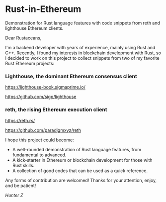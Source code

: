 # Rust-in-Ethereum
Demonstration for Rust language features with code snippets from reth and lighthouse Ethereum clients.

Dear Rustaceans,

I'm a backend developer with years of experience, mainly using Rust and C++. Recently, I found my interests in blockchain development with Rust, so I decided to work on this project to collect snippets from two of my favorite Rust Ethereum projects:

### Lighthouse, the dominant Ethereum consensus client

https://lighthouse-book.sigmaprime.io/

https://github.com/sigp/lighthouse

### reth, the rising Ethereum execution client

https://reth.rs/

https://github.com/paradigmxyz/reth

I hope this project could become:

- A well-rounded demonstration of Rust language features, from fundamental to advanced.
- A kick-starter in Ethereum or blockchain development for those with Rust skills.
- A collection of good codes that can be used as a quick reference.

Any forms of contribution are welcomed! Thanks for your attention, enjoy, and be patient!

*Hunter Z*